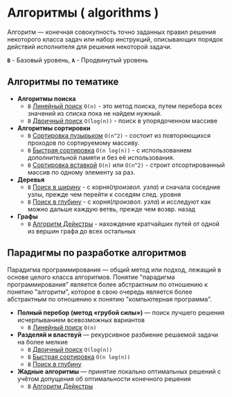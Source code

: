 
# Алгоритмы ( algorithms )

Алгоритм — конечная совокупность точно заданных правил решения некоторого класса задач или набор инструкций, описывающих порядок действий исполнителя для решения некоторой задачи.

**`B`** - Базовый уровень, **`A`** - Продвинутый уровень

## Алгоритмы по тематике

- **Алгоритмы поиска**
   - `В` [Линейный поиск](./search/linear-search) `O(n)` - это метод поиска, путем перебора всех значений из списка пока не найдем нужный.
   - `В` [Двоичный поиск](./search/binary-search) `O(log(n))` - поиск в упорядоченном массиве
- **Алгоритмы сортировки**
   - `В` [Сортировка пузырьком](./sorting/bubble-sort) `O(n^2)` - состоит из повторяющихся проходов по сортируемому массиву.
   - `В` [Быстрая сортировка](./sorting/quick-sort) `O(n log(n))` - с использованием дополнительной памяти и без её использования.
   - `В` [Сортировка вставкой](./sorting/insertion-sort) `O(n)` или `O(n^2)` - строит отсортированный массив по одному элементу за раз.
- **Деревья**
   - `В` [Поиск в ширину](./tree/breadth-search) - с корня(_произвол. узла_) и сначала соседние узлы, прежде чем перейти к соседям след. уровня
   - `В` [Поиск в глубину](./tree/depth-search) - с корня(_произвол. узла_) и исследуют как можно дальше каждую ветвь, прежде чем возвр. назад
- **Графы**
   - `В` [Алгоритм Дейкстры](./graph/dijkstra) - нахождение кратчайших путей от одной из вершин графа до всех остальных
   
## Парадигмы по разработке алгоритмов

Парадигма программирования — общий метод или подход, лежащий в основе целого класса алгоритмов. Понятие "парадигма программирования" является более абстрактным по отношению к понятию "алгоритм", которое в свою очередь является более абстрактным по отношению к понятию "компьютерная программа".

- **Полный перебор (метод «грубой силы»)**  — поиск лучшего решения исчерпыванием всевозможных вариантов
   - `В` [Линейный поиск](./search/linear-search) `O(n)`
- **Разделяй и властвуй**  — рекурсивное разбиение решаемой задачи на более мелкие
   - `В` [Двоичный поиск](./search/binary-search) `O(log(n))`
   - `В` [Быстрая сортировка](./sorting/quick-sort) `O(n log(n))`
   - `В` [Поиск в глубину](./tree/depth-search)
- **Жадные алгоритмы**  — принятие локально оптимальных решений с учётом допущения об оптимальности конечного решения
   - `В` [Алгоритм Дейкстры](./graph/dijkstra)
